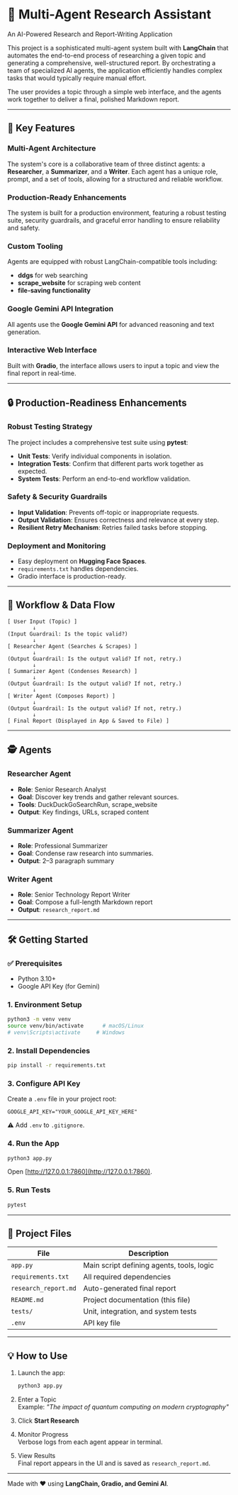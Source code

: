# 🤖 Multi-Agent Research Assistant
An AI-Powered Research and Report-Writing Application

This project is a sophisticated multi-agent system built with **LangChain** that automates the end-to-end process of researching a given topic and generating a comprehensive, well-structured report. By orchestrating a team of specialized AI agents, the application efficiently handles complex tasks that would typically require manual effort.

The user provides a topic through a simple web interface, and the agents work together to deliver a final, polished Markdown report.

---

## 🚀 Key Features

### Multi-Agent Architecture
The system's core is a collaborative team of three distinct agents: a **Researcher**, a **Summarizer**, and a **Writer**. Each agent has a unique role, prompt, and a set of tools, allowing for a structured and reliable workflow.

### Production-Ready Enhancements
The system is built for a production environment, featuring a robust testing suite, security guardrails, and graceful error handling to ensure reliability and safety.

### Custom Tooling
Agents are equipped with robust LangChain-compatible tools including:
- **ddgs** for web searching  
- **scrape_website** for scraping web content  
- **file-saving functionality**  

### Google Gemini API Integration
All agents use the **Google Gemini API** for advanced reasoning and text generation.

### Interactive Web Interface
Built with **Gradio**, the interface allows users to input a topic and view the final report in real-time.

---

## 🔒 Production-Readiness Enhancements

### Robust Testing Strategy
The project includes a comprehensive test suite using **pytest**:
- **Unit Tests**: Verify individual components in isolation.  
- **Integration Tests**: Confirm that different parts work together as expected.  
- **System Tests**: Perform an end-to-end workflow validation.  

### Safety & Security Guardrails
- **Input Validation**: Prevents off-topic or inappropriate requests.  
- **Output Validation**: Ensures correctness and relevance at every step.  
- **Resilient Retry Mechanism**: Retries failed tasks before stopping.  

### Deployment and Monitoring
- Easy deployment on **Hugging Face Spaces**.  
- `requirements.txt` handles dependencies.  
- Gradio interface is production-ready.  

---

## 🧠 Workflow & Data Flow

```
[ User Input (Topic) ]
        ↓
(Input Guardrail: Is the topic valid?)
        ↓
[ Researcher Agent (Searches & Scrapes) ]
        ↓
(Output Guardrail: Is the output valid? If not, retry.)
        ↓
[ Summarizer Agent (Condenses Research) ]
        ↓
(Output Guardrail: Is the output valid? If not, retry.)
        ↓
[ Writer Agent (Composes Report) ]
        ↓
(Output Guardrail: Is the output valid? If not, retry.)
        ↓
[ Final Report (Displayed in App & Saved to File) ]
```

---

## 🕵️ Agents

### Researcher Agent
- **Role**: Senior Research Analyst  
- **Goal**: Discover key trends and gather relevant sources.  
- **Tools**: DuckDuckGoSearchRun, scrape_website  
- **Output**: Key findings, URLs, scraped content  

### Summarizer Agent
- **Role**: Professional Summarizer  
- **Goal**: Condense raw research into summaries.  
- **Output**: 2–3 paragraph summary  

### Writer Agent
- **Role**: Senior Technology Report Writer  
- **Goal**: Compose a full-length Markdown report  
- **Output**: `research_report.md`  

---

## 🛠️ Getting Started

### ✅ Prerequisites
- Python 3.10+  
- Google API Key (for Gemini)  

### 1. Environment Setup
```bash
python3 -m venv venv
source venv/bin/activate      # macOS/Linux
# venv\Scripts\activate     # Windows
```

### 2. Install Dependencies
```bash
pip install -r requirements.txt
```

### 3. Configure API Key
Create a `.env` file in your project root:
```
GOOGLE_API_KEY="YOUR_GOOGLE_API_KEY_HERE"
```

⚠️ Add `.env` to `.gitignore`.

### 4. Run the App
```bash
python3 app.py
```
Open [http://127.0.0.1:7860](http://127.0.0.1:7860).

### 5. Run Tests
```bash
pytest
```

---

## 📝 Project Files

| File              | Description                                |
|-------------------|--------------------------------------------|
| `app.py`          | Main script defining agents, tools, logic |
| `requirements.txt`| All required dependencies                  |
| `research_report.md` | Auto-generated final report             |
| `README.md`       | Project documentation (this file)          |
| `tests/`          | Unit, integration, and system tests        |
| `.env`            | API key file         |

---

## 💡 How to Use

1. Launch the app:  
   ```bash
   python3 app.py
   ```

2. Enter a Topic  
   Example: *"The impact of quantum computing on modern cryptography"*  

3. Click **Start Research**  

4. Monitor Progress  
   Verbose logs from each agent appear in terminal.  

5. View Results  
   Final report appears in the UI and is saved as `research_report.md`.  

---

Made with ❤️ using **LangChain, Gradio, and Gemini AI**.
